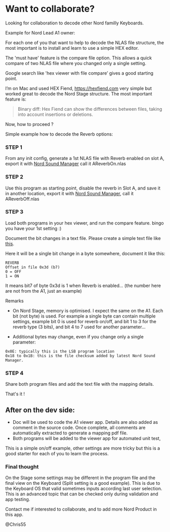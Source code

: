 # Want to collaborate?

Looking for collaboration to decode other Nord familly Keyboards.

Example for Nord Lead A1 owner:

For each one of you that want to help to decode the NLAS file structure, the most important is to install and learn to use a simple HEX editor.

The 'must have' feature is the compare file option. This allows a quick compare of two NLAS file where you changed only a single setting.



Google search like 'hex viewer with file compare’ gives a good starting point.

I’m on Mac and used HEX Fiend, https://hexfiend.com very simple but worked great to decode the Nord Stage structure.
The most important feature is:
> Binary diff: Hex Fiend can show the differences between files, taking into account insertions or deletions.


Now, how to proceed ?

Simple example how to decode the Reverb options:

### STEP 1
From any init config, generate a 1st NLAS file with Reverb enabled on slot A, export it with [Nord Sound Manager](https://www.nordkeyboards.com/software-tools/nord-sound-manager)  call it AReverbOn.nlas

### STEP 2
Use this program as starting point, disable the reverb in Slot A, and save it in another location, export it with [Nord Sound Manager](https://www.nordkeyboards.com/software-tools/nord-sound-manager), call it AReverbOff.nlas

### STEP 3
Load both programs in your hex viewer, and run the compare feature. bingo you have your 1st setting :)

Document the bit changes in a text file. Please create a simple text file like [this](./ns2/program/NS2_FX_Multi.txt).

Here it will be a single bit change in a byte somewhere, document it like this:
```
REVERB
Offset in file 0x3d (b7)
0 = OFF
1 = ON
```

It means bit7 of byte 0x3d is 1 when Reverb is enabled… (the number here are not from the A1, just an example)


Remarks
- On Nord Stage, memory is optimised. I expect the same on the A1. Each bit (not byte) is used. For example a single byte can contain multiple settings, example bit 0 is used for reverb on/off, and bit 1 to 3 for the reverb type (3 bits), and bit 4 to 7 used for another parameter…

- Additional bytes may change, even if you change only a single parameter:
```
0x0E: typically this is the LSB program location
0x18 to 0x1B: this is the file checksum added by latest Nord Sound Manager.
```

### STEP 4
Share both program files and add the text file with the mapping details.



That's it !

## After on the dev side:

- Doc will be used to code the A1 viewer app. Details are also added as comment in the source code. Once complete, all comments are automatically extracted to generate a mapping pdf file.
- Both programs will be added to the viewer app for automated unit test,


This is a simple on/off example, other settings are more tricky but this is a good starter for each of you to learn the process.

### Final thought
On the Stage some settings may be different in the program file and the final view on the Keyboard (Split setting is a good example). This is due to the Keyboard OS that valid sometimes inputs according last user selection. This is an advanced topic that can be checked only during validation and app testing.


Contact me if interested to collaborate, and to add more Nord Product in this app.

@Chris55

